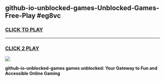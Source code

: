 
## github-io-unblocked-games-Unblocked-Games-Free-Play #eg8vc
<h3>
<a href="https://us.freeplayer.one?title=github-io-unblocked-games&ref=9M">CLICK TO PLAY</a></h3>
<hr>

<h3>
<a href="https://us.freeplayer.one?title=github-io-unblocked-games&ref=9M">CLICK 2 PLAY</a>
  
</h3>

<a href="https://us.freeplayer.one?title=github-io-unblocked-games&ref=9M"><img src="https://clearcache.store/games.png"></a>


**github-io-unblocked-games games unblocked: Your Gateway to Fun and Accessible Online Gaming**
